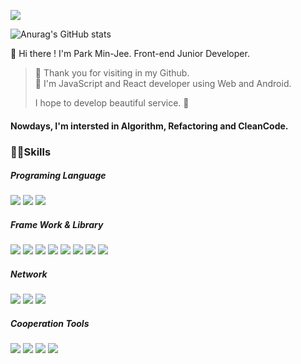 <a href="mailto:minjee412@gmail.com" target="email"><img src="https://img.shields.io/badge/minjee412@gmail.com-EA4335?style=flat&logo=Gmail&logoColor=white"/></a>

![Anurag's GitHub stats](https://github-readme-stats.vercel.app/api?username=minjee412&show_icons=true&theme=nord)

👋 Hi there ! I'm Park Min-Jee. Front-end Junior Developer.

> 🌼 Thank you for visiting in my Github. <br/>
> 🌼 I'm JavaScript and React developer using Web and Android.
> 
>  I hope to develop beautiful service. 🌺
  
<h4 style={{color=red}}>Nowdays, I'm intersted in Algorithm, Refactoring and CleanCode.</h4>

  
<h3> 👨‍💻Skills </h3>
<h5>Programing Language</h5>
<span><img src="https://img.shields.io/badge/JavaScript-F7DF1E?style=flat&logo=JavaScript&logoColor=white"/></span>
<span><img src="https://img.shields.io/badge/HTML-E34F26?style=flat&logo=HTML5&logoColor=white"/></span>
<span><img src="https://img.shields.io/badge/CSS-1572B6?style=flat&logo=CSS3&logoColor=white"/></span>

<h5>Frame Work & Library</h5>
<span><img src="https://img.shields.io/badge/React-61DAFB?style=flat&logo=React&logoColor=white"/></span>
<span><img src="https://img.shields.io/badge/ReactNative-61DAFB?style=flat&logo=React&logoColor=white"/></span>
<span><img src="https://img.shields.io/badge/TypeScript-3178C6?style=flat&logo=TypeScript&logoColor=white"/></span>
<span><img src="https://img.shields.io/badge/Next.js-000000?style=flat&logo=Next.js&logoColor=white"/></span>
<span><img src="https://img.shields.io/badge/Ant Design-0170FE?style=flat&logo=Ant Design&logoColor=white"/></span>
<span><img src="https://img.shields.io/badge/Material UI-0081CB?style=flat&logo=Material-UI&logoColor=white"/></span>
<span><img src="https://img.shields.io/badge/styled components-DB7093?style=flat&logo=styled-components&logoColor=white"/></span>
<span><img src="https://img.shields.io/badge/Emotion-FF4785?style=flat&logo=&logoColor=white"/></span>

<h5>Network</h5>
<span><img src="https://img.shields.io/badge/GraphQL-E10098?style=flat&logo=GraphQL&logoColor=white"/></span>
<span><img src="https://img.shields.io/badge/Apollo GraphQL-311C87?style=flat&logo=Apollo GraphQL&logoColor=white"/></span>
<span><img src="https://img.shields.io/badge/Firebase-FFCA28?style=flat&logo=Firebase&logoColor=white"/></span>

<h5>Cooperation Tools</h5>
<span><img src="https://img.shields.io/badge/Git-F05032?style=flat&logo=Git&logoColor=white"/></span>
<span><img src="https://img.shields.io/badge/GitHub-181717?style=flat&logo=GitHub&logoColor=white"/></span>
<span><img src="https://img.shields.io/badge/Notion-181717?style=flat&logo=Notion&logoColor=white"/></span>
<span><img src="https://img.shields.io/badge/Slack-4A154B?style=flat&logo=Slack&logoColor=white"/></span>
